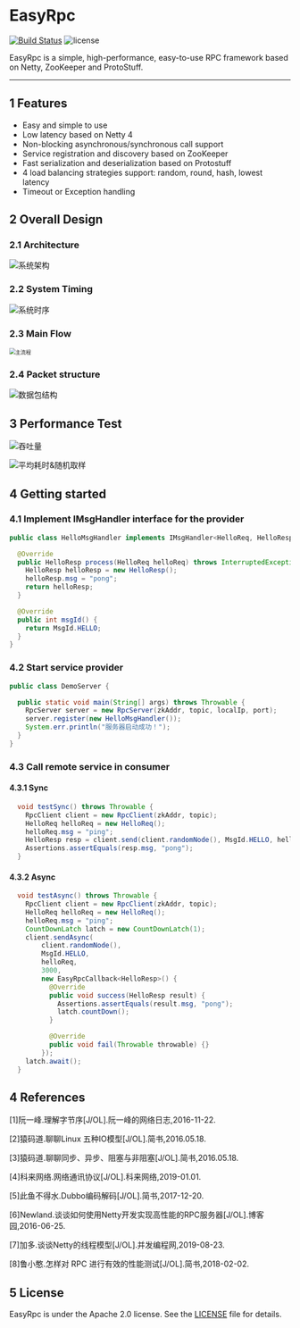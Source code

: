 # EasyRpc

[![Build Status](https://github.com/Matrix6677/EasyRpc/workflows/Java%20CI/badge.svg)](https://github.com/Matrix6677/EasyRpc/actions) ![license](https://img.shields.io/github/license/alibaba/dubbo.svg)

EasyRpc is a simple, high-performance, easy-to-use RPC framework based on Netty, ZooKeeper and ProtoStuff.

------

## 1 Features

- Easy and simple to use
- Low latency based on Netty 4
- Non-blocking asynchronous/synchronous call support
- Service registration and discovery based on ZooKeeper
- Fast serialization and deserialization based on Protostuff
- 4 load balancing strategies support: random, round, hash, lowest latency
- Timeout or Exception handling

## 2 Overall Design

### 2.1 Architecture

![系统架构](https://raw.githubusercontent.com/Matrix6677/EasyRpc/master/%E7%B3%BB%E7%BB%9F%E6%9E%B6%E6%9E%84.png)

### 2.2 System Timing

![系统时序](https://raw.githubusercontent.com/Matrix6677/EasyRpc/master/系统时序.png)

### 2.3 Main Flow

<img src="https://raw.githubusercontent.com/Matrix6677/EasyRpc/master/%E4%B8%BB%E6%B5%81%E7%A8%8B.png" alt="主流程" style="zoom:67%;" />

### 2.4 Packet structure

![数据包结构](https://raw.githubusercontent.com/Matrix6677/EasyRpc/master/数据包结构.png)

## 3 Performance Test

![吞吐量](https://raw.githubusercontent.com/Matrix6677/EasyRpc/master/%E5%90%9E%E5%90%90%E9%87%8F.png)

![平均耗时&随机取样](https://raw.githubusercontent.com/Matrix6677/EasyRpc/master/%E5%B9%B3%E5%9D%87%E8%80%97%E6%97%B6%26%E9%9A%8F%E6%9C%BA%E5%8F%96%E6%A0%B7.png)

## 4 Getting started

### 4.1 Implement IMsgHandler interface for the provider

```java
public class HelloMsgHandler implements IMsgHandler<HelloReq, HelloResp> {

  @Override
  public HelloResp process(HelloReq helloReq) throws InterruptedException {
    HelloResp helloResp = new HelloResp();
    helloResp.msg = "pong";
    return helloResp;
  }

  @Override
  public int msgId() {
    return MsgId.HELLO;
  }
}
```

### 4.2 Start service provider

```java
public class DemoServer {

  public static void main(String[] args) throws Throwable {
    RpcServer server = new RpcServer(zkAddr, topic, localIp, port);
    server.register(new HelloMsgHandler());
    System.err.println("服务器启动成功！");
  }
}
```

### 4.3 Call remote service in consumer

#### 4.3.1 Sync

```java
  void testSync() throws Throwable {
    RpcClient client = new RpcClient(zkAddr, topic);
    HelloReq helloReq = new HelloReq();
    helloReq.msg = "ping";
    HelloResp resp = client.send(client.randomNode(), MsgId.HELLO, helloReq, 3000);
    Assertions.assertEquals(resp.msg, "pong");
  }
```

#### 4.3.2 Async

```java
  void testAsync() throws Throwable {
    RpcClient client = new RpcClient(zkAddr, topic);
    HelloReq helloReq = new HelloReq();
    helloReq.msg = "ping";
    CountDownLatch latch = new CountDownLatch(1);
    client.sendAsync(
        client.randomNode(),
        MsgId.HELLO,
        helloReq,
        3000,
        new EasyRpcCallback<HelloResp>() {
          @Override
          public void success(HelloResp result) {
            Assertions.assertEquals(result.msg, "pong");
            latch.countDown();
          }

          @Override
          public void fail(Throwable throwable) {}
        });
    latch.await();
  }
```

## 4 References

[1]阮一峰.理解字节序[J/OL].阮一峰的网络日志,2016-11-22.

[2]猿码道.聊聊Linux 五种IO模型[J/OL].简书,2016.05.18.

[3]猿码道.聊聊同步、异步、阻塞与非阻塞[J/OL].简书,2016.05.18.

[4]科来网络.网络通讯协议[J/OL].科来网络,2019-01.01.

[5]此鱼不得水.Dubbo编码解码[J/OL].简书,2017-12-20.

[6]Newland.谈谈如何使用Netty开发实现高性能的RPC服务器[J/OL].博客园,2016-06-25.

[7]加多.谈谈Netty的线程模型[J/OL].并发编程网,2019-08-23.

[8]鲁小憨.怎样对 RPC 进行有效的性能测试[J/OL].简书,2018-02-02.

## 5 License

EasyRpc is under the Apache 2.0 license. See the [LICENSE](https://github.com/Matrix6677/EasyRpc/blob/master/LICENSE) file for details.